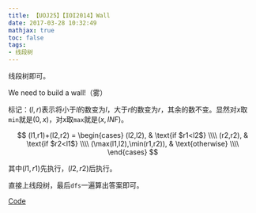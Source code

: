 ```yaml
---
title: 【UOJ25】【IOI2014】Wall
date: 2017-03-28 10:32:49
mathjax: true
toc: false
tags:
- 线段树
---
```

线段树即可。

<!-- more -->

We need to build a wall!（雾）

标记：$(l,r)$表示将小于$l$的数变为$l$，大于$r$的数变为$r$，其余的数不变。显然对$x$取`min`就是$(0,x)$，对$x$取`max`就是$(x,INF)$。

$$
(l1,r1)+(l2,r2) =
\begin{cases}
(l2,l2), & \text{if $r1<l2$} \\\\
(r2,r2), & \text{if $r2<l1$}  \\\\
(\max(l1,l2),\min(r1,r2)), & \text{otherwise} \\\\
\end{cases}
$$

其中$(l1,r1)$先执行，$(l2,r2)$后执行。

直接上线段树，最后`dfs`一遍算出答案即可。

[Code](https://github.com/q234rty/OJ-Codes/blob/master/UOJ/25.cpp)

